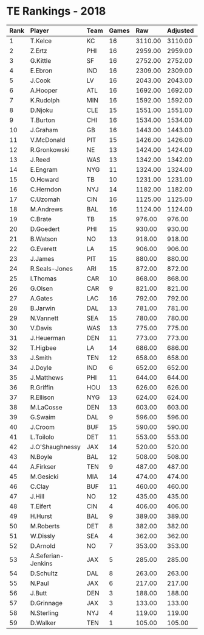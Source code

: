 # TE Rankings - 2018

| Rank | Player             | Team | Games | Raw     | Adjusted | Difficulty | Avg/Game | Typical | Consistency | Trend    |
| :----| :------------------| :----| :-----| :-------| :--------| :----------| :--------| :-------| :-----------| :--------|
| 1    | T.Kelce            | KC   | 16    | 3110.00 | 3110.00  | 1.000      | 194.38   | 205.50  | 8/3/5       | +116.4%  |
| 2    | Z.Ertz             | PHI  | 16    | 2959.00 | 2959.00  | 1.000      | 184.94   | 180.50  | 7/2/7       | +159.5%  |
| 3    | G.Kittle           | SF   | 16    | 2752.00 | 2752.00  | 1.000      | 172.00   | 176.00  | 10/0/6      | +96.9%   |
| 4    | E.Ebron            | IND  | 16    | 2309.00 | 2309.00  | 1.000      | 144.31   | 154.50  | 7/3/6       | +153.1%  |
| 5    | J.Cook             | LV   | 16    | 2043.00 | 2043.00  | 1.000      | 127.69   | 134.50  | 11/0/5      | +215.2%  |
| 6    | A.Hooper           | ATL  | 16    | 1692.00 | 1692.00  | 1.000      | 105.75   | 112.00  | 10/0/6      | +172.7%  |
| 7    | K.Rudolph          | MIN  | 16    | 1592.00 | 1592.00  | 1.000      | 99.50    | 98.00   | 10/1/5      | +165.1%  |
| 8    | D.Njoku            | CLE  | 15    | 1551.00 | 1551.00  | 1.000      | 103.40   | 105.00  | 7/2/6       | +145.1%  |
| 9    | T.Burton           | CHI  | 16    | 1534.00 | 1534.00  | 1.000      | 95.88    | 86.50   | 6/2/8       | +167.0%  |
| 10   | J.Graham           | GB   | 16    | 1443.00 | 1443.00  | 1.000      | 90.19    | 99.00   | 9/0/7       | +200.8%  |
| 11   | V.McDonald         | PIT  | 15    | 1426.00 | 1426.00  | 1.000      | 95.07    | 93.00   | 10/0/5      | +91.0%   |
| 12   | R.Gronkowski       | NE   | 13    | 1424.00 | 1424.00  | 1.000      | 109.54   | 98.00   | 6/2/5       | +217.1%  |
| 13   | J.Reed             | WAS  | 13    | 1342.00 | 1342.00  | 1.000      | 103.23   | 100.50  | 5/2/6       | INACTIVE |
| 14   | E.Engram           | NYG  | 11    | 1324.00 | 1324.00  | 1.000      | 120.36   | 121.00  | 5/1/5       | +164.7%  |
| 15   | O.Howard           | TB   | 10    | 1231.00 | 1231.00  | 1.000      | 123.10   | 119.00  | 3/0/7       | INACTIVE |
| 16   | C.Herndon          | NYJ  | 14    | 1182.00 | 1182.00  | 1.000      | 84.43    | 78.50   | 7/1/6       | +199.3%  |
| 17   | C.Uzomah           | CIN  | 16    | 1125.00 | 1125.00  | 1.000      | 70.31    | 70.50   | 7/1/8       | +168.9%  |
| 18   | M.Andrews          | BAL  | 16    | 1124.00 | 1124.00  | 1.000      | 70.25    | 70.00   | 6/2/8       | +124.9%  |
| 19   | C.Brate            | TB   | 15    | 976.00  | 976.00   | 1.000      | 65.07    | 71.50   | 9/0/6       | +221.1%  |
| 20   | D.Goedert          | PHI  | 15    | 930.00  | 930.00   | 1.000      | 62.00    | 55.50   | 8/0/7       | +458.3%  |
| 21   | B.Watson           | NO   | 13    | 918.00  | 918.00   | 1.000      | 70.62    | 64.00   | 8/0/5       | +198.1%  |
| 22   | G.Everett          | LA   | 15    | 906.00  | 906.00   | 1.000      | 60.40    | 55.50   | 8/1/6       | +374.7%  |
| 23   | J.James            | PIT  | 15    | 880.00  | 880.00   | 1.000      | 58.67    | 49.50   | 8/1/6       | +391.4%  |
| 24   | R.Seals-Jones      | ARI  | 15    | 872.00  | 872.00   | 1.000      | 58.13    | 51.00   | 7/0/8       | +243.6%  |
| 25   | I.Thomas           | CAR  | 10    | 868.00  | 868.00   | 1.000      | 86.80    | 90.00   | 6/0/4       | +261.7%  |
| 26   | G.Olsen            | CAR  | 9     | 821.00  | 821.00   | 1.000      | 91.22    | 78.00   | 3/0/6       | INACTIVE |
| 27   | A.Gates            | LAC  | 16    | 792.00  | 792.00   | 1.000      | 49.50    | 51.50   | 11/0/5      | +418.8%  |
| 28   | B.Jarwin           | DAL  | 13    | 781.00  | 781.00   | 1.000      | 60.08    | 25.00   | 5/1/7       | +988.7%  |
| 29   | N.Vannett          | SEA  | 15    | 780.00  | 780.00   | 1.000      | 52.00    | 48.50   | 9/0/6       | +267.5%  |
| 30   | V.Davis            | WAS  | 13    | 775.00  | 775.00   | 1.000      | 59.62    | 56.00   | 8/0/5       | +358.8%  |
| 31   | J.Heuerman         | DEN  | 11    | 773.00  | 773.00   | 1.000      | 70.27    | 56.00   | 5/0/6       | INACTIVE |
| 32   | T.Higbee           | LA   | 14    | 686.00  | 686.00   | 1.000      | 49.00    | 43.50   | 6/0/8       | +248.4%  |
| 33   | J.Smith            | TEN  | 12    | 658.00  | 658.00   | 1.000      | 54.83    | 69.50   | 8/0/4       | INACTIVE |
| 34   | J.Doyle            | IND  | 6     | 652.00  | 652.00   | 1.000      | 108.67   | 107.50  | 3/1/2       | INACTIVE |
| 35   | J.Matthews         | PHI  | 11    | 644.00  | 644.00   | 1.000      | 58.55    | 45.00   | 4/1/6       | +279.3%  |
| 36   | R.Griffin          | HOU  | 13    | 626.00  | 626.00   | 1.000      | 48.15    | 45.50   | 9/0/4       | +325.3%  |
| 37   | R.Ellison          | NYG  | 13    | 624.00  | 624.00   | 1.000      | 48.00    | 45.50   | 9/0/4       | +349.1%  |
| 38   | M.LaCosse          | DEN  | 13    | 603.00  | 603.00   | 1.000      | 46.38    | 49.50   | 8/0/5       | +370.0%  |
| 39   | G.Swaim            | DAL  | 9     | 596.00  | 596.00   | 1.000      | 66.22    | 67.00   | 5/0/4       | INACTIVE |
| 40   | J.Croom            | BUF  | 15    | 590.00  | 590.00   | 1.000      | 39.33    | 41.00   | 9/2/4       | +290.5%  |
| 41   | L.Toilolo          | DET  | 11    | 553.00  | 553.00   | 1.000      | 50.27    | 47.50   | 7/1/3       | +301.8%  |
| 42   | J.O'Shaughnessy    | JAX  | 14    | 520.00  | 520.00   | 1.000      | 37.14    | 33.50   | 7/0/7       | +458.2%  |
| 43   | N.Boyle            | BAL  | 12    | 508.00  | 508.00   | 1.000      | 42.33    | 49.50   | 8/0/4       | +165.5%  |
| 44   | A.Firkser          | TEN  | 9     | 487.00  | 487.00   | 1.000      | 54.11    | 49.50   | 5/0/4       | +295.1%  |
| 45   | M.Gesicki          | MIA  | 14    | 474.00  | 474.00   | 1.000      | 33.86    | 38.50   | 9/0/5       | +264.7%  |
| 46   | C.Clay             | BUF  | 11    | 460.00  | 460.00   | 1.000      | 41.82    | 43.50   | 5/1/5       | +327.8%  |
| 47   | J.Hill             | NO   | 12    | 435.00  | 435.00   | 1.000      | 36.25    | 35.00   | 7/0/5       | +387.8%  |
| 48   | T.Eifert           | CIN  | 4     | 406.00  | 406.00   | 1.000      | 101.50   | 111.50  | 2/0/2       | INACTIVE |
| 49   | H.Hurst            | BAL  | 9     | 389.00  | 389.00   | 1.000      | 43.22    | 41.00   | 5/0/4       | +298.8%  |
| 50   | M.Roberts          | DET  | 8     | 382.00  | 382.00   | 1.000      | 47.75    | 41.00   | 5/0/3       | INACTIVE |
| 51   | W.Dissly           | SEA  | 4     | 362.00  | 362.00   | 1.000      | 90.50    | 107.50  | 2/0/2       | INACTIVE |
| 52   | D.Arnold           | NO   | 7     | 353.00  | 353.00   | 1.000      | 50.43    | 33.00   | 2/0/5       | +344.1%  |
| 53   | A.Seferian-Jenkins | JAX  | 5     | 285.00  | 285.00   | 1.000      | 57.00    | 58.00   | 2/1/2       | INACTIVE |
| 54   | D.Schultz          | DAL  | 8     | 263.00  | 263.00   | 1.000      | 32.88    | 40.00   | 5/0/3       | +238.3%  |
| 55   | N.Paul             | JAX  | 6     | 217.00  | 217.00   | 1.000      | 36.17    | 16.50   | 3/0/3       | INACTIVE |
| 56   | J.Butt             | DEN  | 3     | 188.00  | 188.00   | 1.000      | 62.67    | 62.67   | 2/0/1       | INACTIVE |
| 57   | D.Grinnage         | JAX  | 3     | 133.00  | 133.00   | 1.000      | 44.33    | 44.33   | 2/0/1       | INACTIVE |
| 58   | N.Sterling         | NYJ  | 4     | 119.00  | 119.00   | 1.000      | 29.75    | 39.00   | 3/0/1       | INACTIVE |
| 59   | D.Walker           | TEN  | 1     | 105.00  | 105.00   | 1.000      | 105.00   | 105.00  | 0/1/0       | INACTIVE |

